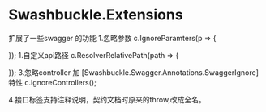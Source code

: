# Swashbuckle.Extensions
扩展了一些swagger 的功能
1.忽略参数
c.IgnoreParamters(p =>
{

});
1.自定义api路径
c.ResolverRelativePath(path =>
{

});
3.忽略controller 加 [Swashbuckle.Swagger.Annotations.SwaggerIgnore] 特性
c.IgnoreControllers();

4.接口标签支持注释说明，契约文档时原来的throw,改成全名。 
